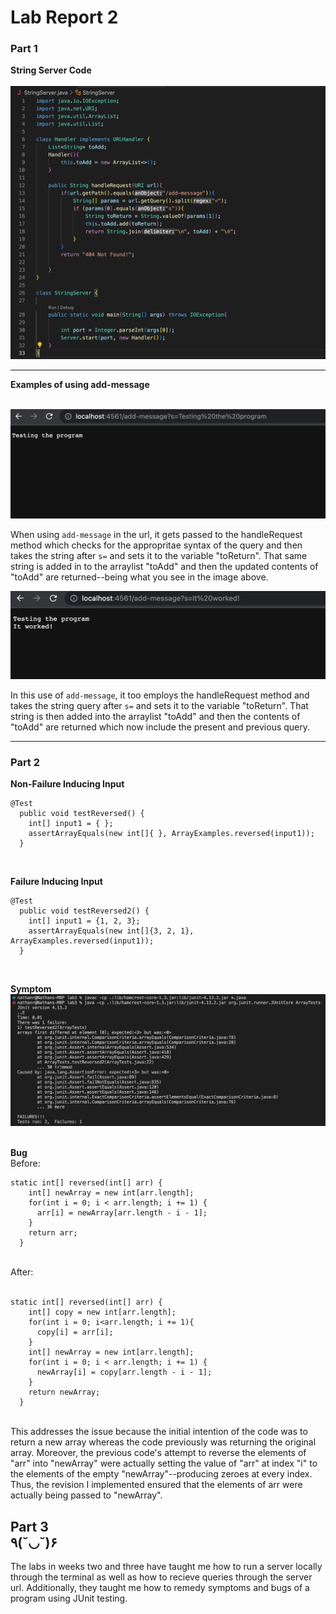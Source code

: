# Lab Report 2 <br>

### Part 1  <br>
**String Server Code** <br> <br>
![Image](Lab2-Code.png)<br>

---
**Examples of using add-message** <br> <br>

![Image](Lab2SC1.png)<br>

When using `add-message` in the url, it gets passed to the handleRequest method which checks for the appropritae syntax of the query and then takes the string after `s=` and sets it to the variable "toReturn". That same string is added in to the arraylist "toAdd" and then the updated contents of "toAdd" are returned--being what you see in the image above. <br>

![Image](Lab2SC2.png)<br>

In this use of `add-message`, it too employs the handleRequest method and takes the string query after `s=` and sets it to the variable "toReturn". That string is then added into the arraylist "toAdd" and then the contents of "toAdd" are returned which now include the present and previous query. <br>

---

### Part 2 <br>

**Non-Failure Inducing Input**
```
@Test
  public void testReversed() {
    int[] input1 = { };
    assertArrayEquals(new int[]{ }, ArrayExamples.reversed(input1));
  }
```
<br>

**Failure Inducing Input**
```
@Test
  public void testReversed2() {
    int[] input1 = {1, 2, 3};
    assertArrayEquals(new int[]{3, 2, 1}, ArrayExamples.reversed(input1));
  }
```
<br>

**Symptom** <br>
![Image](Lab2-Symptom.png)<br><br>

**Bug** <br>
Before: 
```
static int[] reversed(int[] arr) {
    int[] newArray = new int[arr.length];
    for(int i = 0; i < arr.length; i += 1) {
      arr[i] = newArray[arr.length - i - 1];
    }
    return arr;
  }
```
<br>
After: <br><br>

```
static int[] reversed(int[] arr) {
    int[] copy = new int[arr.length];
    for(int i = 0; i<arr.length; i += 1){
      copy[i] = arr[i];
    }
    int[] newArray = new int[arr.length];
    for(int i = 0; i < arr.length; i += 1) {
      newArray[i] = copy[arr.length - i - 1];
    }
    return newArray;
  }
```

<br>
This addresses the issue because the initial intention of the code was to return a new array whereas the code previously was returning the original array. Moreover, the previous code's attempt to reverse the elements of "arr" into "newArray" were actually setting the value of "arr" at index "i" to the elements of the empty "newArray"--producing zeroes at every index. Thus, the revision I implemented ensured that the elements of arr were actually being passed to "newArray".

<br>

## Part 3 <br>  ٩(˘◡˘)۶

The labs in weeks two and three have taught me how to run a server locally through the terminal as well as how to recieve queries through the server url. Additionally, they taught me how to remedy symptoms and bugs of a program using JUnit testing. 
